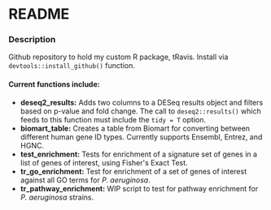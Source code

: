 # README

### Description
Github repository to hold my custom R package, tRavis. 
Install via `devtools::install_github()` function. 

#### Current functions include:
- **deseq2_results:** Adds two columns to a DESeq results object and filters based on p-value and fold change. The call to `deseq2::results()` which feeds to this function must include the `tidy = T` option. 
- **biomart_table:** Creates a table from Biomart for converting between different human gene ID types. Currently supports Ensembl, Entrez, and HGNC. 
- **test_enrichment:** Tests for enrichment of a signature set of genes in a list of genes of interest, using Fisher's Exact Test.
- **tr_go_enrichment:** Test for enrichment of a set of genes of interest against all GO terms for *P. aeruginosa*. 
- **tr_pathway_enrichment:** WIP script to test for pathway enrichment for *P. aeruginosa* strains. 

